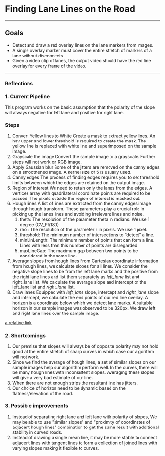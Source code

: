 # **Finding Lane Lines on the Road** 

---

## Goals

 - Detect and draw a red overlay lines on the lane markers from images.
 - A single overlay marker must cover the entire stretch of markers of a lane without disconnects.
 - Given a video clip of lanes, the output video should have the red line overlay for every frame of the video.


---

### Reflections

### 1. Current Pipeline
This program works on the basic assumption that the polarity of the slope will always negative for left lane and positive for right lane. 

### Steps

 1. Convert Yellow lines to White
 Create a mask to extract yellow lines. An hsv upper and lower threshold is required to  create the mask. The yellow line is replaced with white line and superimposed on the sample image.
 2. Grayscale the image
 Convert the sample image to a grayscale. Further steps will not work on RGB image. 
 3. Apply Gaussian blur
 Some of the jitters are removed on the canny edges on a smoothened image. A kernel size of 5 is usually used. 
 4. Canny edges
 The process of finding edges requires you to set threshold limits between which the edges are retained on the output image.
 5. Region of Interest
 We need to retain only the lanes from the edges. A vertices array with quadrilateral coordinate points are required to be passed. The pixels outside the region of interest is masked out.
 6. Hough lines
 A list of lines are extracted from the canny edges image through hough transform. These parameters play a crucial role in picking up the lanes lines and avoiding irrelevant lines and noise.
	 1. theta: The resolution of the parameter theta in radians. We use 1 degree (CV_PI/180)
	 2. rho : The resolution of the parameter r in pixels. We use 1 pixel.
	 3. threshold: The minimum number of intersections to “detect” a line.
	 4. minLinLength: The minimum number of points that can form a line. Lines with less than this number of points are disregarded.
	 5. maxLineGap: The maximum gap between two points to be considered in the same line.
 7. Average slopes from hough lines
 From Cartesian coordinate information from hough lines, we calculate slopes for all lines. We consider the negative slope lines to be from the left lane marks and the positive from the right lane lines and list them separately as *left_lane* list and right_lane list. We calculate the average slope and intercept of the left_lane list and *right_lane* list. 
 8. Draw lanes
 Equipped with *left_lane* slope, intercept and *right_lane* slope and intercept, we calculate the end points of our red line overlay. A horizon is a coordinate below which we detect lane marks. A suitable horizon in our sample images was observed to be 320px.  We draw left and right lane lines over the sample image.

[//]: # (Image References)

[a relative link](./examples/laneLines_thirdPass.jpg) 


### 2. Shortcomings

 1. Our premise that slopes will always be of opposite polarity may not hold good at the entire stretch of sharp curves in which case our algorithm will not work.
 2. Since we find the average of hough lines, a set of similar slopes on our sample images help our algorithm perform well. In the curves, there will be many hough lines with inconsistent slopes. Averaging these slopes will give a very bad estimate of our line.
 3. When there are not enough strips the resultant line has jitters.
 4. Our choice of horizon need to be dynamic based on the flatness/elevation of the road.

### 3. Possible improvements

 1. Instead of separating right lane and left lane with polarity of slopes, We may be able to use "similar slopes" and "proximity of coordinates of adjacent hough lines" combination to get the same result with additional stability in curved roads. 
 2. Instead of drawing a single mean line, it may be more stable to connect adjacent lines with tangent lines to form a collection of joined lines with varying slopes making it flexible to curves.



